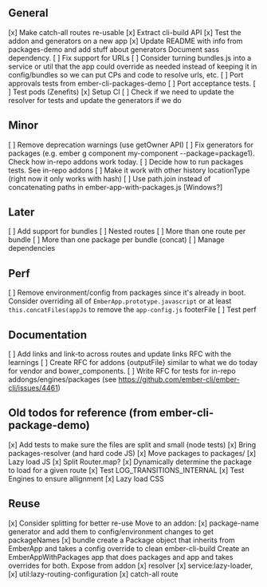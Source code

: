 ## General

[x] Make catch-all routes re-usable
[x] Extract cli-build API
[x] Test the addon and generators on a new app
[x] Update README with info from packages-demo and add stuff about generators
  Document sass dependency.
[ ] Fix support for URLs
[ ] Consider turning bundles.js into a service or util that the app could override
  as needed instead of keeping it in config/bundles so we can put CPs and code to resolve urls, etc.
[ ] Port approvals tests from ember-cli-packages-demo
[ ] Port acceptance tests.
[ ] Test pods (Zenefits)
[x] Setup CI
[ ] Check if we need to update the resolver for tests and update the generators if we do

## Minor
[ ] Remove deprecation warnings (use getOwner API)
[ ] Fix generators for packages (e.g. ember g component my-component --package=package1).
  Check how in-repo addons work today.
[ ] Decide how to run packages tests. See in-repo addons
[ ] Make it work with other history locationType (right now it only works with hash)
[ ] Use path.join instead of concatenating paths in ember-app-with-packages.js [Windows?]

## Later

[ ] Add support for bundles
  [ ] Nested routes
  [ ] More than one route per bundle
  [ ] More than one package per bundle (concat)
  [ ] Manage dependencies


## Perf

[ ] Remove environment/config from packages since it's already in boot.
  Consider overriding all of  `EmberApp.prototype.javascript` or at least `this.concatFiles(appJs` to remove the `app-config.js` footerFile
[ ] Test perf

## Documentation
[ ] Add links and link-to across routes and update links RFC with the learnings
[ ] Create RFC for addons {outputFile} similar to what we do today for vendor and bower_components.
[ ] Write RFC for tests for in-repo addongs/engines/packages (see https://github.com/ember-cli/ember-cli/issues/4461)

## Old todos for reference (from ember-cli-package-demo)
[x] Add tests to make sure the files are split and small (node tests)
[x] Bring packages-resolver (and hard code JS)
[x] Move packages to packages/
[x] Lazy load JS
  [x] Split Router.map?
  [x] Dynamically determine the package to load for a given route
  [x] Test LOG_TRANSITIONS_INTERNAL
  [x] Test Engines to ensure allignment
[x] Lazy load CSS


## Reuse

[x] Consider splitting for better re-use
  Move to an addon:
    [x] package-name generator and add them to config/environment changes to get packageNames
    [x] bundle
    create a Package object that inherits from EmberApp and takes a config override to clean ember-cli-build
    Create an EmberAppWithPackages app that does packages and app and takes overrides for both.
    Expose from addon
    [x] resolver
    [x] service:lazy-loader,
    [x] util:lazy-routing-configuration
    [x] catch-all route
